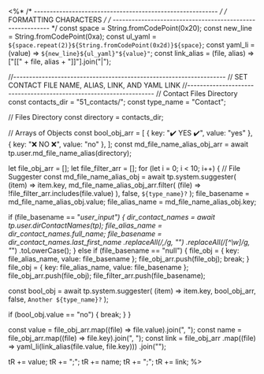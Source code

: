 <%*
/* ---------------------------------------------------------- */
/*                    FORMATTING CHARACTERS                   */
/* ---------------------------------------------------------- */
const space = String.fromCodePoint(0x20);
const new_line = String.fromCodePoint(0xa);
const ul_yaml = `${space.repeat(2)}${String.fromCodePoint(0x2d)}${space}`;
const yaml_li = (value) => `${new_line}${ul_yaml}"${value}"`;
const link_alias = (file, alias) => ["[[" + file, alias + "]]"].join("|");

//-------------------------------------------------------------------
// SET CONTACT FILE NAME, ALIAS, LINK, AND YAML LINK
//-------------------------------------------------------------------
// Contact Files Directory
const contacts_dir = "51_contacts/";
const type_name = "Contact";

// Files Directory
const directory = contacts_dir;

// Arrays of Objects
const bool_obj_arr = [
  { key: "✔️ YES ✔️", value: "yes" },
  { key: "❌ NO ❌", value: "no" },
];
const md_file_name_alias_obj_arr = await tp.user.md_file_name_alias(directory);

let file_obj_arr = [];
let file_filter_arr = [];
for (let i = 0; i < 10; i++) {
  // File Suggester
  const md_file_name_alias_obj = await tp.system.suggester(
    (item) => item.key,
    md_file_name_alias_obj_arr.filter(
      (file) => !file_filter_arr.includes(file.value)
    ),
    false,
    `${type_name}?`
  );
  file_basename = md_file_name_alias_obj.value;
  file_alias_name = md_file_name_alias_obj.key;

  if (file_basename == "_user_input") {
    dir_contact_names = await tp.user.dirContactNames(tp);
    file_alias_name = dir_contact_names.full_name;
    file_basename = dir_contact_names.last_first_name
      .replaceAll(/,/g, "")
      .replaceAll(/[^\w]/g, "_")
      .toLowerCase();
  } else if (file_basename == "null") {
    file_obj = { key: file_alias_name, value: file_basename };
    file_obj_arr.push(file_obj);
    break;
  }
  file_obj = { key: file_alias_name, value: file_basename };
  file_obj_arr.push(file_obj);
  file_filter_arr.push(file_basename);

  const bool_obj = await tp.system.suggester(
    (item) => item.key,
    bool_obj_arr,
    false,
    `Another ${type_name}?`
  );

  if (bool_obj.value == "no") {
    break;
  }
}

const value = file_obj_arr.map((file) => file.value).join(", ");
const name = file_obj_arr.map((file) => file.key).join(", ");
const link = file_obj_arr
  .map((file) => yaml_li(link_alias(file.value, file.key)))
  .join("");

tR += value;
tR += ";";
tR += name;
tR += ";";
tR += link;
%>
